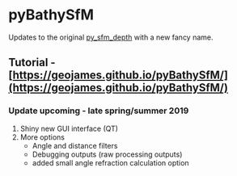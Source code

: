 # pyBathySfM
Updates to the original [py_sfm_depth](https://github.com/geojames/py_sfm_depth) with a new fancy name.

## Tutorial - [https://geojames.github.io/pyBathySfM/](https://geojames.github.io/pyBathySfM/)

### Update upcoming - late spring/summer 2019
1. Shiny new GUI interface (QT)
2. More options
   + Angle and distance filters
   + Debugging outputs (raw processing outputs)
   + added small angle refraction calculation option
